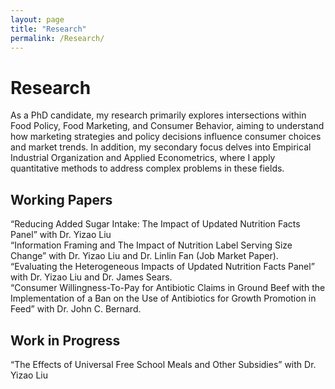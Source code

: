 ```yaml
---
layout: page
title: "Research"
permalink: /Research/
---
```


# Research
As a PhD candidate, my research primarily explores intersections within Food Policy, Food Marketing, and Consumer Behavior, aiming to understand how marketing strategies and policy decisions influence consumer choices and market trends. In addition, my secondary focus delves into Empirical Industrial Organization and Applied Econometrics, where I apply quantitative methods to address complex problems in these fields.
<br/>
## Working Papers 
“Reducing Added Sugar Intake: The Impact of Updated Nutrition Facts Panel” with Dr. Yizao Liu <br/>
“Information Framing and The Impact of Nutrition Label Serving Size Change” with Dr. Yizao Liu and Dr. Linlin Fan (Job Market Paper). <br/>
“Evaluating the Heterogeneous Impacts of Updated Nutrition Facts Panel” with Dr. Yizao Liu and Dr. James Sears. <br/>
“Consumer Willingness-To-Pay for Antibiotic Claims in Ground Beef with the Implementation of a Ban on the Use of Antibiotics for Growth Promotion in Feed” with Dr. John C. Bernard. 
<br/>
## Work in Progress 
“The Effects of Universal Free School Meals and Other Subsidies” with Dr. Yizao Liu
<br/>
